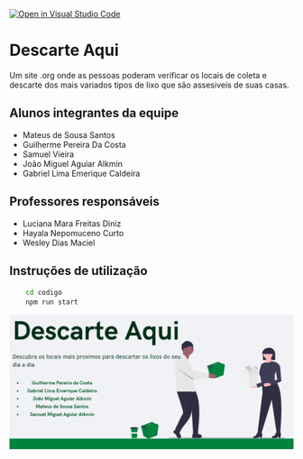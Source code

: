 [![Open in Visual Studio Code](https://classroom.github.com/assets/open-in-vscode-2e0aaae1b6195c2367325f4f02e2d04e9abb55f0b24a779b69b11b9e10269abc.svg)](https://classroom.github.com/online_ide?assignment_repo_id=18966486&assignment_repo_type=AssignmentRepo)
# Descarte Aqui

Um site .org onde as pessoas poderam verificar os locais de coleta e descarte dos mais variados tipos de lixo que são assesiveis de suas casas.

## Alunos integrantes da equipe

* Mateus de Sousa Santos   
* Guilherme Pereira Da Costa
* Samuel Vieira
* João Miguel Aguiar Alkmin
* Gabriel Lima Emerique Caldeira

## Professores responsáveis

* Luciana Mara Freitas Diniz
* Hayala Nepomuceno Curto 
* Wesley Dias Maciel

## Instruções de utilização

```bash
    cd codigo
    npm run start
```

![Capa do projeto](./docs/images/capa.png)
